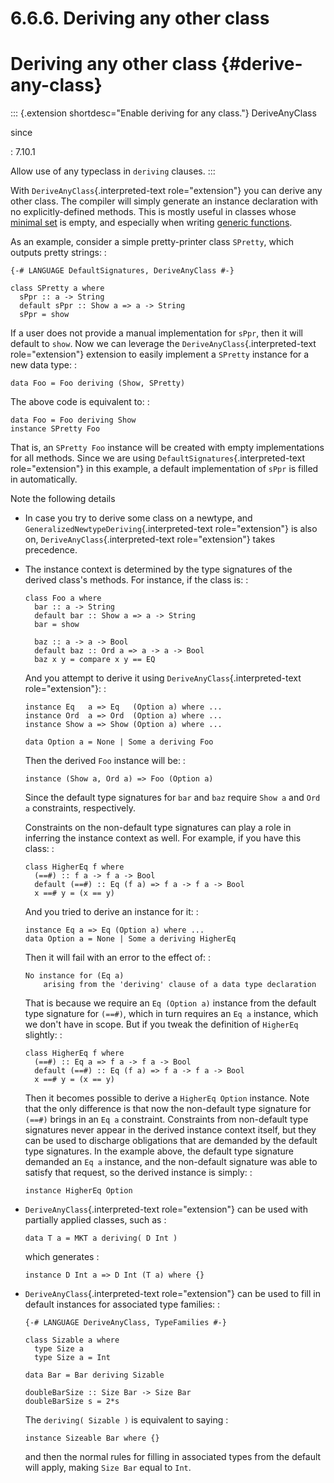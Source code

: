 # 6.6.6. Deriving any other class

Deriving any other class {#derive-any-class}
========================

::: {.extension shortdesc="Enable deriving for any class."}
DeriveAnyClass

since

:   7.10.1

Allow use of any typeclass in `deriving` clauses.
:::

With `DeriveAnyClass`{.interpreted-text role="extension"} you can derive
any other class. The compiler will simply generate an instance
declaration with no explicitly-defined methods. This is mostly useful in
classes whose [minimal set](#minimal-pragma) is empty, and especially
when writing [generic functions](#generic-programming).

As an example, consider a simple pretty-printer class `SPretty`, which
outputs pretty strings: :

    {-# LANGUAGE DefaultSignatures, DeriveAnyClass #-}

    class SPretty a where
      sPpr :: a -> String
      default sPpr :: Show a => a -> String
      sPpr = show

If a user does not provide a manual implementation for `sPpr`, then it
will default to `show`. Now we can leverage the
`DeriveAnyClass`{.interpreted-text role="extension"} extension to easily
implement a `SPretty` instance for a new data type: :

    data Foo = Foo deriving (Show, SPretty)

The above code is equivalent to: :

    data Foo = Foo deriving Show
    instance SPretty Foo

That is, an `SPretty Foo` instance will be created with empty
implementations for all methods. Since we are using
`DefaultSignatures`{.interpreted-text role="extension"} in this example,
a default implementation of `sPpr` is filled in automatically.

Note the following details

-   In case you try to derive some class on a newtype, and
    `GeneralizedNewtypeDeriving`{.interpreted-text role="extension"} is
    also on, `DeriveAnyClass`{.interpreted-text role="extension"} takes
    precedence.
-   The instance context is determined by the type signatures of the
    derived class\'s methods. For instance, if the class is: :

        class Foo a where
          bar :: a -> String
          default bar :: Show a => a -> String
          bar = show

          baz :: a -> a -> Bool
          default baz :: Ord a => a -> a -> Bool
          baz x y = compare x y == EQ

    And you attempt to derive it using
    `DeriveAnyClass`{.interpreted-text role="extension"}: :

        instance Eq   a => Eq   (Option a) where ...
        instance Ord  a => Ord  (Option a) where ...
        instance Show a => Show (Option a) where ...

        data Option a = None | Some a deriving Foo

    Then the derived `Foo` instance will be: :

        instance (Show a, Ord a) => Foo (Option a)

    Since the default type signatures for `bar` and `baz` require
    `Show a` and `Ord a` constraints, respectively.

    Constraints on the non-default type signatures can play a role in
    inferring the instance context as well. For example, if you have
    this class: :

        class HigherEq f where
          (==#) :: f a -> f a -> Bool
          default (==#) :: Eq (f a) => f a -> f a -> Bool
          x ==# y = (x == y)

    And you tried to derive an instance for it: :

        instance Eq a => Eq (Option a) where ...
        data Option a = None | Some a deriving HigherEq

    Then it will fail with an error to the effect of: :

        No instance for (Eq a)
            arising from the 'deriving' clause of a data type declaration

    That is because we require an `Eq (Option a)` instance from the
    default type signature for `(==#)`, which in turn requires an `Eq a`
    instance, which we don\'t have in scope. But if you tweak the
    definition of `HigherEq` slightly: :

        class HigherEq f where
          (==#) :: Eq a => f a -> f a -> Bool
          default (==#) :: Eq (f a) => f a -> f a -> Bool
          x ==# y = (x == y)

    Then it becomes possible to derive a `HigherEq Option` instance.
    Note that the only difference is that now the non-default type
    signature for `(==#)` brings in an `Eq a` constraint. Constraints
    from non-default type signatures never appear in the derived
    instance context itself, but they can be used to discharge
    obligations that are demanded by the default type signatures. In the
    example above, the default type signature demanded an `Eq a`
    instance, and the non-default signature was able to satisfy that
    request, so the derived instance is simply: :

        instance HigherEq Option

-   `DeriveAnyClass`{.interpreted-text role="extension"} can be used
    with partially applied classes, such as :

        data T a = MKT a deriving( D Int )

    which generates :

        instance D Int a => D Int (T a) where {}

-   `DeriveAnyClass`{.interpreted-text role="extension"} can be used to
    fill in default instances for associated type families: :

        {-# LANGUAGE DeriveAnyClass, TypeFamilies #-}

        class Sizable a where
          type Size a
          type Size a = Int

        data Bar = Bar deriving Sizable

        doubleBarSize :: Size Bar -> Size Bar
        doubleBarSize s = 2*s

    The `deriving( Sizable )` is equivalent to saying :

        instance Sizeable Bar where {}

    and then the normal rules for filling in associated types from the
    default will apply, making `Size Bar` equal to `Int`.
